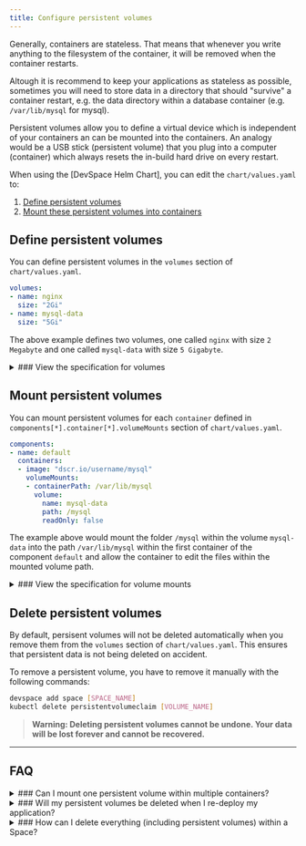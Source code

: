 ```yaml
---
title: Configure persistent volumes
---
```


Generally, containers are stateless. That means that whenever you write anything to the filesystem of the container, it will be removed when the container restarts.

Altough it is recommend to keep your applications as stateless as possible, sometimes you will need to store data in a directory that should "survive" a container restart, e.g. the data directory within a database container (e.g. `/var/lib/mysql` for mysql).

Persistent volumes allow you to define a virtual device which is independent of your containers an can be mounted into the containers. An analogy would be a USB stick (persistent volume) that you plug into a computer (container) which always resets the in-build hard drive on every restart.

When using the [DevSpace Helm Chart], you can edit the `chart/values.yaml` to:
1. [Define persistent volumes](#define-persistent-volumes)
2. [Mount these persistent volumes into containers](#mount-persistent-volumes)

## Define persistent volumes
You can define persistent volumes in the `volumes` section of `chart/values.yaml`.
```yaml
volumes:
- name: nginx
  size: "2Gi"
- name: mysql-data
  size: "5Gi"
```
The above example defines two volumes, one called `nginx` with size `2 Megabyte` and one called `mysql-data` with size `5 Gigabyte`.

<details>
<summary>
### View the specification for volumes
</summary>
```yaml
name: [a-z0-9-]{1,253}      # Name of the volume (used to mount the volume)
size: [number] + Gi|Mi|Ki   # Size of the volume in Gigabyte, Megabyte or Kilobyte
```
</details>

## Mount persistent volumes
You can mount persistent volumes for each `container` defined in `components[*].container[*].volumeMounts` section of `chart/values.yaml`.
```yaml
components:
- name: default
  containers:
  - image: "dscr.io/username/mysql"
    volumeMounts:
    - containerPath: /var/lib/mysql
      volume:
        name: mysql-data
        path: /mysql
        readOnly: false
```
The example above would mount the folder `/mysql` within the volume `mysql-data` into the path `/var/lib/mysql` within the first container of the component `default` and allow the container to edit the files within the mounted volume path.

<details>
<summary>
### View the specification for volume mounts
</summary>
```yaml
containerPath: [path]       # Path within the container
volume:                     # Volume to mount
  name: [volume-name]       # Name of the volume as defined in `volumes` within `chart/values.yaml`
  path: [path]              # Path within the volume
  readOnly: false|true      # Detault: false | set to true for read-only mounting
```
</details>


## Delete persistent volumes
By default, persisent volumes will not be deleted automatically when you remove them from the `volumes` section of `chart/values.yaml`. This ensures that persistent data is not being deleted on accident.

To remove a persistent volume, you have to remove it manually with the following commands:
```bash
devspace add space [SPACE_NAME]
kubectl delete persistentvolumeclaim [VOLUME_NAME]
```
> **Warning: Deleting persistent volumes cannot be undone. Your data will be lost forever and cannot be recovered.**

---
## FAQ

<details>
<summary>
### Can I mount one persistent volume within multiple containers?
</summary>
**Yes, but** only if the containers are either in the same component or if at most one of the containers mounts the volume with the `readOnly: false` option (e.g. one container with `readOnly: false` and 3 other containers with `readOnly: true` would work).
</details>

<details>
<summary>
### Will my persistent volumes be deleted when I re-deploy my application?
</summary>
Generally: **No.**

If you use the DevSpace Helm Chart, it will automatically deploy containers within a StatefulSet when you mount any persistent volumes. Kubernetes will not delete these persistent volumes when you delete or update the StatefulSet.
</details>

<details>
<summary>
### How can I delete everything (including persistent volumes) within a Space?
</summary>
If you want to force-delete everything (including persistent volumes) within a Space, you can run the following commands:
```bash
devspace use space [SPACE_NAME]
devspace purge
kubectl delete persistentvolumeclaims --all
```
> **Warning: The commands listed above will delete everything within your Space. All your data will be lost forever and cannot be recovered.**
</details>
